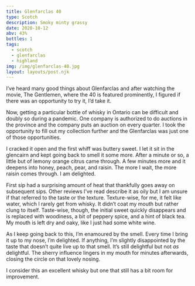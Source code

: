 ```yaml
---
title: Glenfarclas 40
type: Scotch
description: Smoky minty grassy
date: 2020-10-12
abv: 43%
bottles: 1
tags:
  - scotch
  - glenfarclas
  - highland
img: /img/glenfarclas-40.jpg
layout: layouts/post.njk
---
```

I’ve heard many good things about Glenfarclas and after watching the movie, The Gentlemen, where the 40 is featured prominently, I figured if there was an opportunity to try it, I’d take it. 

Now, getting a particular bottle of whisky in Ontario can be difficult and doubly so during a pandemic. One company is authorized to do auctions in the province and the company puts an auction on every quarter. I took the opportunity to fill out my collection further and the Glenfarclas was just one of those opportunities. 

I cracked it open and the first whiff was buttery sweet. I let it sit in the glencairn and kept going back to smell it some more. After a minute or so, a little but of lemony orange citrus came through. A few minutes more and it deepens into honey, peach, pear, and raisin. The more I wait, the more raisin comes through. I am delighted. 

First sip had a surprising amount of heat that thankfully goes away on subsequent sips. Other reviews I’ve read describe it as oily but I am unsure if that referred to the taste or the texture. Texture-wise, for me, it felt like water, which I rarely get from whisky. It didn’t coat my mouth but rather clung to itself. Taste-wise, though, the initial sweet quickly disappears and is replaced with woodiness, a bit of peppery spice, and a hint of black tea. My mouth is left dry and oaky, like I just had some white wine. 

As I keep going back to this, I’m enamoured by the smell. Every time I bring it up to my nose, I’m delighted. If anything, I’m slightly disappointed by the taste that doesn’t quite live up to that smell. It’s still delightful but not _as_ delightful. The sherry influence lingers in my mouth for minutes afterwards, closing the circle on that lovely nosing. 

I consider this an excellent whisky but one that still has a bit room for improvement. 
